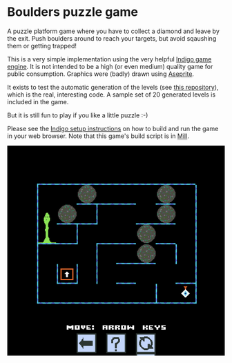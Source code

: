# Boulders puzzle game

A puzzle platform game where you have to collect a diamond and
leave by the exit. Push boulders around to reach your targets, but avoid
sqaushing them or getting trapped!

This is a very simple implementation using the very helpful
[Indigo game engine](https://indigoengine.io/). It is not intended to be a
high (or even medium) quality game for public consumption.
Graphics were (badly) drawn using [Aseprite](https://www.aseprite.org/).

It exists to test the automatic generation of the levels (see [this
repository](https://github.com/auto-gen-games/boulders-generate)), which
is the real, interesting code.
A sample set of 20 generated levels is included in the game.  

But it is still fun to play if you like a little puzzle :-)

Please see the
[Indigo setup instructions](https://indigoengine.io/docs/quickstart/setup-and-configuration)
on how to build and run the game in your web browser.
Note that this game's build script is in
[Mill](https://github.com/lihaoyi/mill).

![Screenshot](screenshot.png "Screenshot")